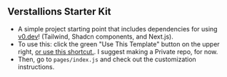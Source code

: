 ## Verstallions Starter Kit
- A simple project starting point that includes dependencies for using [v0.dev](https://v0.dev)! (Tailwind, Shadcn components, and Next.js).
- To use this: click the green "Use This Template" button on the upper right, [or use this shortcut.](https://github.com/new?template_name=verstallions-starter&template_owner=dddiggory).  I suggest making a Private repo, for now.
- Then, go to `pages/index.js` and check out the customization instructions.
